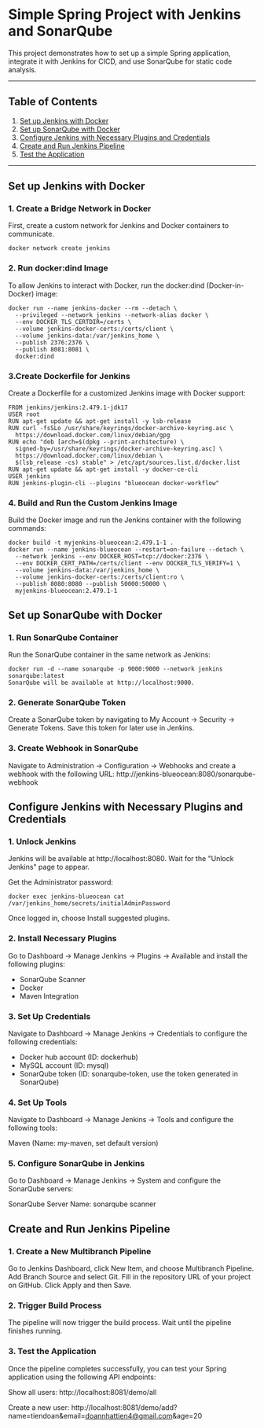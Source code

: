 # Simple Spring Project with Jenkins and SonarQube

This project demonstrates how to set up a simple Spring application, integrate it with Jenkins for CICD, and use SonarQube for static code analysis.

---

## Table of Contents

1. [Set up Jenkins with Docker](#set-up-jenkins-with-docker)
2. [Set up SonarQube with Docker](#set-up-sonarqube-with-docker)
3. [Configure Jenkins with Necessary Plugins and Credentials](#configure-jenkins-with-necessary-plugins-and-credentials)
4. [Create and Run Jenkins Pipeline](#create-and-run-jenkins-pipeline)
5. [Test the Application](#test-the-application)

---

## Set up Jenkins with Docker

### 1. Create a Bridge Network in Docker

First, create a custom network for Jenkins and Docker containers to communicate.

```
docker network create jenkins
```
### 2. Run docker:dind Image
To allow Jenkins to interact with Docker, run the docker:dind (Docker-in-Docker) image:

```
docker run --name jenkins-docker --rm --detach \
  --privileged --network jenkins --network-alias docker \
  --env DOCKER_TLS_CERTDIR=/certs \
  --volume jenkins-docker-certs:/certs/client \
  --volume jenkins-data:/var/jenkins_home \
  --publish 2376:2376 \
  --publish 8081:8081 \
  docker:dind
```

### 3.Create Dockerfile for Jenkins
Create a Dockerfile for a customized Jenkins image with Docker support:

```
FROM jenkins/jenkins:2.479.1-jdk17
USER root
RUN apt-get update && apt-get install -y lsb-release
RUN curl -fsSLo /usr/share/keyrings/docker-archive-keyring.asc \
  https://download.docker.com/linux/debian/gpg
RUN echo "deb [arch=$(dpkg --print-architecture) \
  signed-by=/usr/share/keyrings/docker-archive-keyring.asc] \
  https://download.docker.com/linux/debian \
  $(lsb_release -cs) stable" > /etc/apt/sources.list.d/docker.list
RUN apt-get update && apt-get install -y docker-ce-cli
USER jenkins
RUN jenkins-plugin-cli --plugins "blueocean docker-workflow"
```

### 4. Build and Run the Custom Jenkins Image
Build the Docker image and run the Jenkins container with the following commands:

```
docker build -t myjenkins-blueocean:2.479.1-1 .
docker run --name jenkins-blueocean --restart=on-failure --detach \
  --network jenkins --env DOCKER_HOST=tcp://docker:2376 \
  --env DOCKER_CERT_PATH=/certs/client --env DOCKER_TLS_VERIFY=1 \
  --volume jenkins-data:/var/jenkins_home \
  --volume jenkins-docker-certs:/certs/client:ro \
  --publish 8080:8080 --publish 50000:50000 \
  myjenkins-blueocean:2.479.1-1
```
## Set up SonarQube with Docker
### 1. Run SonarQube Container
Run the SonarQube container in the same network as Jenkins:

```
docker run -d --name sonarqube -p 9000:9000 --network jenkins sonarqube:latest
SonarQube will be available at http://localhost:9000.
```
### 2. Generate SonarQube Token
Create a SonarQube token by navigating to My Account -> Security -> Generate Tokens. Save this token for later use in Jenkins.

### 3. Create Webhook in SonarQube
Navigate to Administration -> Configuration -> Webhooks and create a webhook with the following URL: http://jenkins-blueocean:8080/sonarqube-webhook

## Configure Jenkins with Necessary Plugins and Credentials
### 1. Unlock Jenkins
Jenkins will be available at http://localhost:8080. Wait for the "Unlock Jenkins" page to appear.

Get the Administrator password:

```
docker exec jenkins-blueocean cat /var/jenkins_home/secrets/initialAdminPassword
```
Once logged in, choose Install suggested plugins.

### 2. Install Necessary Plugins
Go to Dashboard -> Manage Jenkins -> Plugins -> Available and install the following plugins:
- SonarQube Scanner
- Docker
- Maven Integration
### 3. Set Up Credentials
Navigate to Dashboard -> Manage Jenkins -> Credentials to configure the following credentials:

- Docker hub account (ID: dockerhub)
- MySQL account (ID: mysql)
- SonarQube token (ID: sonarqube-token, use the token generated in SonarQube)
### 4. Set Up Tools
Navigate to Dashboard -> Manage Jenkins -> Tools and configure the following tools:

Maven (Name: my-maven, set default version)
### 5. Configure SonarQube in Jenkins
Go to Dashboard -> Manage Jenkins -> System and configure the SonarQube servers:

SonarQube Server Name: sonarqube scanner

## Create and Run Jenkins Pipeline
### 1. Create a New Multibranch Pipeline
Go to Jenkins Dashboard, click New Item, and choose Multibranch Pipeline.
Add Branch Source and select Git.
Fill in the repository URL of your project on GitHub.
Click Apply and then Save.

### 2. Trigger Build Process
The pipeline will now trigger the build process. Wait until the pipeline finishes running.

### 3. Test the Application
Once the pipeline completes successfully, you can test your Spring application using the following API endpoints:

Show all users:
http://localhost:8081/demo/all

Create a new user:
http://localhost:8081/demo/add?name=tiendoan&email=doannhattien4@gmail.com&age=20
